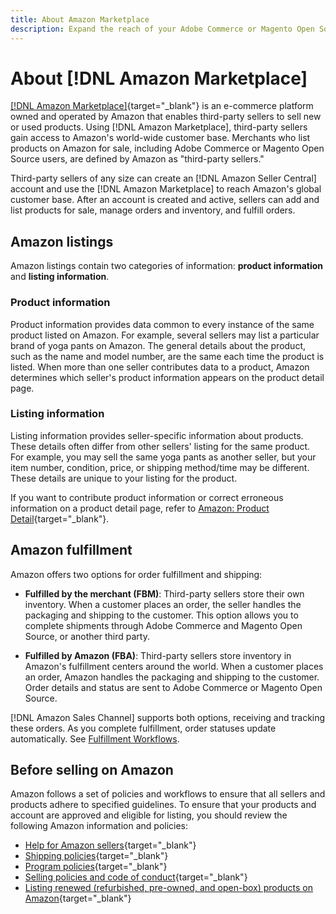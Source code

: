 ```yaml
---
title: About Amazon Marketplace
description: Expand the reach of your Adobe Commerce or Magento Open Source store by leveraging your product catalog as listings in the Amazon Marketplace.
---
```


# About [!DNL Amazon Marketplace]

[[!DNL Amazon Marketplace]](https://sell.amazon.com/){target="_blank"} is an e-commerce platform owned and operated by Amazon that enables third-party sellers to sell new or used products. Using [!DNL Amazon Marketplace], third-party sellers gain access to Amazon's world-wide customer base. Merchants who list products on Amazon for sale, including Adobe Commerce or Magento Open Source users, are defined by Amazon as "third-party sellers."

Third-party sellers of any size can create an [!DNL Amazon Seller Central] account and use the [!DNL Amazon Marketplace] to reach Amazon's global customer base. After an account is created and active, sellers can add and list products for sale, manage orders and inventory, and fulfill orders.

## Amazon listings

Amazon listings contain two categories of information: **product information** and **listing information**.

### Product information

Product information provides data common to every instance of the same product listed on Amazon. For example, several sellers may list a particular brand of yoga pants on Amazon. The general details about the product, such as the name and model number, are the same each time the product is listed. When more than one seller contributes data to a product, Amazon determines which seller's product information appears on the product detail page.

### Listing information

Listing information provides seller-specific information about products. These details often differ from other sellers' listing for the same product. For example, you may sell the same yoga pants as another seller, but your item number, condition, price, or shipping method/time may be different. These details are unique to your listing for the product.

If you want to contribute product information or correct erroneous information on a product detail page, refer to [Amazon: Product Detail](https://sellercentral.amazon.com/gp/help/external/200335450?language=en_US&amp;ref=efph_200335450_cont_G200182950/){target="_blank"}.

## Amazon fulfillment

Amazon offers two options for order fulfillment and shipping:

- **Fulfilled by the merchant (FBM)**: Third-party sellers store their own inventory. When a customer places an order, the seller handles the packaging and shipping to the customer. This option allows you to complete shipments through Adobe Commerce and Magento Open Source, or another third party.

- **Fulfilled by Amazon (FBA)**: Third-party sellers store inventory in Amazon's fulfillment centers around the world. When a customer places an order, Amazon handles the packaging and shipping to the customer. Order details and status are sent to Adobe Commerce or Magento Open Source.

[!DNL Amazon Sales Channel] supports both options, receiving and tracking these orders. As you complete fulfillment, order statuses update automatically. See [Fulfillment Workflows](./fulfillment-workflows.md).

## Before selling on Amazon

Amazon follows a set of policies and workflows to ensure that all sellers and products adhere to specified guidelines. To ensure that your products and account are approved and eligible for listing, you should review the following Amazon information and policies:

- [Help for Amazon sellers](https://sellercentral.amazon.com/gp/help/external/help-page.html?itemID=2&language=en_US/){target="_blank"}
- [Shipping policies](https://sellercentral.amazon.com/gp/help/external/201901620?language=en-US){target="_blank"}
- [Program policies](https://sellercentral.amazon.com/gp/help/external/521?language=en-US){target="_blank"}
- [Selling policies and code of conduct](https://sellercentral.amazon.com/gp/help/external/1801?language=en-US){target="_blank"}
- [Listing renewed (refurbished, pre-owned, and open-box) products on Amazon](https://sell.amazon.com/programs/renewed){target="_blank"}
